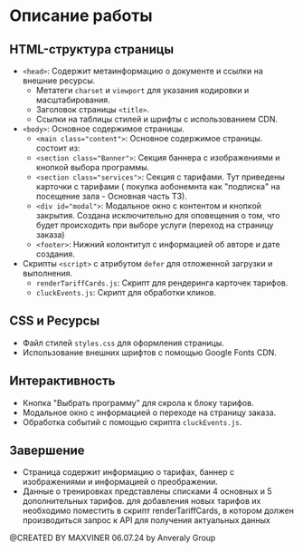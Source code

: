 # Описание работы

## HTML-структура страницы

- `<head>`: Содержит метаинформацию о документе и ссылки на внешние ресурсы.
  - Метатеги `charset` и `viewport` для указания кодировки и масштабирования.
  - Заголовок страницы `<title>`.
  - Ссылки на таблицы стилей и шрифты с использованием CDN.
- `<body>`: Основное содержимое страницы.
  - `<main class="content">`: Основное содержимое страницы.
    состоит из:
  - `<section class="Banner">`: Секция баннера с изображениями и кнопкой выбора программы.
  - `<section class="services">`: Секция с тарифами. Тут приведены карточки с тарифами ( покупка аобонемнта как "подписка" на посещение зала - Основная часть ТЗ).
  - `<div id="modal">`: Модальное окно с контентом и кнопкой закрытия. Создана исключительно для оповещения о том, что будет происходить при выборе услуги (переход на страницу заказа)
  - `<footer>`: Нижний колонтитул с информацией об авторе и дате создания.
- Скрипты `<script>` с атрибутом `defer` для отложенной загрузки и выполнения.
  - `renderTariffCards.js`: Скрипт для рендеринга карточек тарифов.
  - `cluckEvents.js`: Скрипт для обработки кликов.

## CSS и Ресурсы

- Файл стилей `styles.css` для оформления страницы.
- Использование внешних шрифтов с помощью Google Fonts CDN.

## Интерактивность

- Кнопка "Выбрать программу" для скрола к блоку тарифов.
- Модальное окно с информацией о переходе на страницу заказа.
- Обработка событий с помощью скрипта `cluckEvents.js`.

## Завершение

- Страница содержит информацию о тарифах, баннер с изображениями и информацией о преображении.
- Данные о тренировках представлены списками 4 основных и 5 дополнительных тарифов.
  для добавления новых тарифов их необходимо поместить в скрипт renderTariffCards, в котором должен производиться запрос к API для получения актуальных данных

@CREATED BY MAXVINER 06.07.24 by Anveraly Group
